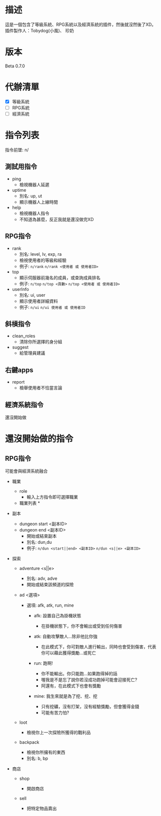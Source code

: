 # 描述
這是一個包含了等級系統、RPG系統以及經濟系統的插件，然後就沒然後了XD。
插件製作人：Tobydog(小風)、 珍奶
# 版本
Beta 0.7.0

# 代辦清單
- [x] 等級系統
- [ ] RPG系統
- [ ] 經濟系統

# 指令列表
指令前墜: n/

## 測試用指令
* ping
    * 檢視機器人延遲
* uptime
    * 別名: up, ut
    * 顯示機器人上線時間
* help
    * 檢視機器人指令
    * 不知道為甚麼，反正我就是還沒做完XD

## RPG指令
* rank
    * 別名: level, lv, exp, ra
    * 檢視使用者的等級和經驗
    * 例子: `n/rank` `n/rank <使用者 或 使用者ID>` 
* top
    * 顯示伺服器前幾名的成員，或查詢成員排名
    * 例子: `n/top` `n/top <頁數>` `n/top <使用者 或 使用者ID>`
* userInfo
    * 別名: ui, user
    * 顯示使用者詳細資料
    * 例子: `n/ui` `n/ui 使用者 或 使用者ID`

## 斜槓指令
* clean_roles
    * 清除你所選擇的身分組
* suggest
    * 給管理員建議

## 右鍵apps
* report
    * 檢舉使用者不恰當言論

## 經濟系統指令
還沒開始做

# 還沒開始做的指令
## RPG指令
可能會與經濟系統融合
* 職業
	* role
		* 輸入上方指令即可選擇職業
	* 職業列表
		* 
* 副本
	* dungeon start <副本ID>
	* dungeon end <副本ID>
		* 開始或結束副本
		* 別名: dun,du
		* 例子: `n/dun <start||end> <副本ID>` `n/dun <s||e> <副本ID>`
* 探索
	* adventure <s||e>
		* 別名: adv, adve
		* 開始或結束該頻道的探險
	* ad <選項>
		* 選項: afk, atk, run, mine
			* afk: 設置自己為掛機狀態
				* 在掛機狀態下，你不會輸出或受到任何傷害
				
			* atk: 自動攻擊敵人...除非他比你強
				* 在此模式下，你可對敵人進行輸出，同時也會受到傷害，代表你可以藉此獲得獎勵...或死亡
			
			* run: 跑啊!
				* 你不能輸出。你只能跑...如果跑得掉的話
				* 喔我是不是忘了說你若沒成功跑掉可能會迎接死亡?
				* 阿還有，在此模式下也會有獎勵
				
			* mine: 我生來就是為了挖、挖、挖
				* 只有挖礦，沒有打架，沒有經驗獎勵，但會獲得金錢
				* 可能有苦力怕?
				
	* loot
		* 檢視你上一次探險所獲得的戰利品
	* backpack
		* 檢視你所擁有的東西
		* 別名: b, bp
				
* 商店
	* shop
		* 開啟商店
		
	* sell
		* 把特定物品賣出
			
				
				